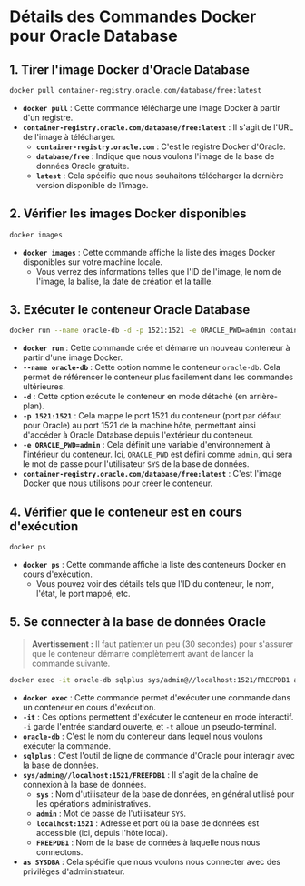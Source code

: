 # Détails des Commandes Docker pour Oracle Database

## 1. Tirer l'image Docker d'Oracle Database

```bash
docker pull container-registry.oracle.com/database/free:latest
```

-   **`docker pull`** : Cette commande télécharge une image Docker à partir d'un registre.
-   **`container-registry.oracle.com/database/free:latest`** : Il s'agit de l'URL de l'image à télécharger.
    -   **`container-registry.oracle.com`** : C'est le registre Docker d'Oracle.
    -   **`database/free`** : Indique que nous voulons l'image de la base de données Oracle gratuite.
    -   **`latest`** : Cela spécifie que nous souhaitons télécharger la dernière version disponible de l'image.

## 2. Vérifier les images Docker disponibles

```bash
docker images
```
- **`docker images`** : Cette commande affiche la liste des images Docker disponibles sur votre machine locale.
    -    Vous verrez des informations telles que l'ID de l'image, le nom de l'image, la balise, la date de création et la taille.
  
## 3. Exécuter le conteneur Oracle Database


```bash
docker run --name oracle-db -d -p 1521:1521 -e ORACLE_PWD=admin container-registry.oracle.com/database/free:latest
```

-   **`docker run`** : Cette commande crée et démarre un nouveau conteneur à partir d'une image Docker.
-   **`--name oracle-db`** : Cette option nomme le conteneur `oracle-db`. Cela permet de référencer le conteneur plus facilement dans les commandes ultérieures.
-   **`-d`** : Cette option exécute le conteneur en mode détaché (en arrière-plan).
-   **`-p 1521:1521`** : Cela mappe le port 1521 du conteneur (port par défaut pour Oracle) au port 1521 de la machine hôte, permettant ainsi d'accéder à Oracle Database depuis l'extérieur du conteneur.
-   **`-e ORACLE_PWD=admin`** : Cela définit une variable d'environnement à l'intérieur du conteneur. Ici, `ORACLE_PWD` est défini comme `admin`, qui sera le mot de passe pour l'utilisateur `SYS` de la base de données.
-   **`container-registry.oracle.com/database/free:latest`** : C'est l'image Docker que nous utilisons pour créer le conteneur.

## 4. Vérifier que le conteneur est en cours d'exécution

```bash
docker ps
```
-  **`docker ps`** : Cette commande affiche la liste des conteneurs Docker en cours d'exécution.
    -    Vous pouvez voir des détails tels que l'ID du conteneur, le nom, l'état, le port mappé, etc.

## 5. Se connecter à la base de données Oracle

> **Avertissement :** Il faut patienter un peu (30 secondes) pour s'assurer que le conteneur démarre complètement avant de lancer la commande suivante.

```bash
docker exec -it oracle-db sqlplus sys/admin@//localhost:1521/FREEPDB1 as SYSDBA
```
-   **`docker exec`** : Cette commande permet d'exécuter une commande dans un conteneur en cours d'exécution.
-   **`-it`** : Ces options permettent d'exécuter le conteneur en mode interactif. `-i` garde l'entrée standard ouverte, et `-t` alloue un pseudo-terminal.
-   **`oracle-db`** : C'est le nom du conteneur dans lequel nous voulons exécuter la commande.
-   **`sqlplus`** : C'est l'outil de ligne de commande d'Oracle pour interagir avec la base de données.
-   **`sys/admin@//localhost:1521/FREEPDB1`** : Il s'agit de la chaîne de connexion à la base de données.
    -   **`sys`** : Nom d'utilisateur de la base de données, en général utilisé pour les opérations administratives.
    -   **`admin`** : Mot de passe de l'utilisateur `SYS`.
    -   **`localhost:1521`** : Adresse et port où la base de données est accessible (ici, depuis l'hôte local).
    -   **`FREEPDB1`** : Nom de la base de données à laquelle nous nous connectons.
-   **`as SYSDBA`** : Cela spécifie que nous voulons nous connecter avec des privilèges d'administrateur.

